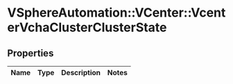 # VSphereAutomation::VCenter::VcenterVchaClusterClusterState

## Properties
Name | Type | Description | Notes
------------ | ------------- | ------------- | -------------


